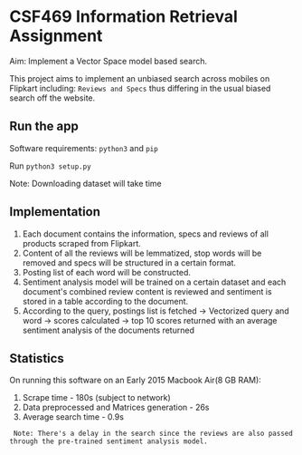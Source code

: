 # CSF469 Information Retrieval Assignment
Aim: Implement a Vector Space model based search.

This project aims to implement an unbiased search across mobiles on Flipkart
including: `Reviews and Specs` thus differing in the usual biased search
off the website.

## Run the app

Software requirements: `python3` and `pip`

Run `python3 setup.py`

Note: Downloading dataset will take time

## Implementation
1. Each document contains the information, specs and reviews of all products scraped from Flipkart.
2. Content of all the reviews will be lemmatized, stop words will be removed and specs will be structured in a certain format.
3. Posting list of each word will be constructed.
4. Sentiment analysis model will be trained on a certain dataset and each document's combined review content is reviewed and sentiment is stored in a table according to the document.
5. According to the query, postings list is fetched -> Vectorized query and word -> scores calculated -> top 10 scores returned with an average sentiment analysis of the documents returned

## Statistics

On running this software on an Early 2015 Macbook Air(8 GB RAM):

1. Scrape time - 180s (subject to network)
2. Data preprocessed and Matrices generation - 26s
3. Average search time - 0.9s

` Note: There's a delay in the search since the reviews are also passed through
the pre-trained sentiment analysis model.`
